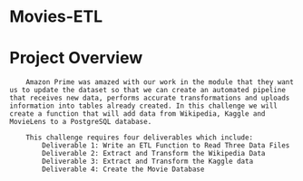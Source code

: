 # Movies-ETL

# Project Overview
		Amazon Prime was amazed with our work in the module that they want us to update the dataset so that we can create an automated pipeline that receives new data, performs accurate transformations and uploads information into tables already created. In this challenge we will create a function that will add data from Wikipedia, Kaggle and MovieLens to a PostgreSQL database.
	
		This challenge requires four deliverables which include:
			Deliverable 1: Write an ETL Function to Read Three Data Files
			Deliverable 2: Extract and Transform the Wikipedia Data
			Deliverable 3: Extract and Transform the Kaggle data
			Deliverable 4: Create the Movie Database